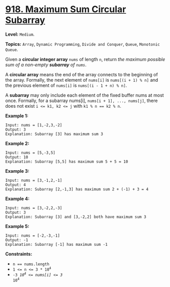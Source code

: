 # [918. Maximum Sum Circular Subarray](https://leetcode.com/problems/maximum-sum-circular-subarray/)

**Level:** `Medium`.

**Topics:** `Array`, `Dynamic Programming`, `Divide and Conquer`, `Queue`, `Monotonic Queue`.

Given a **circular integer array** `nums` of length `n`, return _the maximum possible sum of a non-empty **subarray** of `nums`_.

A **circular array** means the end of the array connects to the beginning of the array. Formally, the next element of `nums[i]` is `nums[(i + 1) % n]` and the previous element of `nums[i]` is `nums[(i - 1 + n) % n]`.

A **subarray** may only include each element of the fixed buffer nums at most once. Formally, for a subarray nums[i], `nums[i + 1], ..., nums[j]`, there does not exist `i <= k1, k2 <= j` with `k1 % n == k2 % n`.

**Example 1:**

```
Input: nums = [1,-2,3,-2]
Output: 3
Explanation: Subarray [3] has maximum sum 3
```

**Example 2:**

```
Input: nums = [5,-3,5]
Output: 10
Explanation: Subarray [5,5] has maximum sum 5 + 5 = 10
```

**Example 3:**

```
Input: nums = [3,-1,2,-1]
Output: 4
Explanation: Subarray [2,-1,3] has maximum sum 2 + (-1) + 3 = 4
```

**Example 4:**

```
Input: nums = [3,-2,2,-3]
Output: 3
Explanation: Subarray [3] and [3,-2,2] both have maximum sum 3
```

**Example 5:**

```
Input: nums = [-2,-3,-1]
Output: -1
Explanation: Subarray [-1] has maximum sum -1
```

**Constraints:**

-   `n == nums.length`
-   <code>1 <= n <= 3 \* 10<sup>4</sup></code>
-   <code>-3 _10<sup>4</sup> <= nums[i] <= 3_ 10<sup>4</sup></code>
